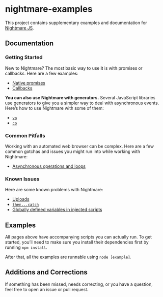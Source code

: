 # nightmare-examples

This project contains supplementary examples and documentation for [Nightmare JS](http://www.nightmarejs.org).

## Documentation

### Getting Started

New to Nightmare? The most basic way to use it is with promises or callbacks. Here are a few examples:

- [Native promises](https://github.com/rosshinkley/nightmare-examples/blob/master/docs/beginner/promises.md)
- [Callbacks](https://github.com/rosshinkley/nightmare-examples/blob/master/docs/beginner/callbacks.md)

**You can also use Nightmare with generators.** Several JavaScript libraries use generators to give you a simpler way to deal with asynchronous events. Here’s how to use Nightmare with some of them:

- [`vo`](https://github.com/rosshinkley/nightmare-examples/blob/master/docs/beginner/vo.md)
- [`co`](https://github.com/rosshinkley/nightmare-examples/blob/master/docs/beginner/co.md)

### Common Pitfalls
Working with an automated web browser can be complex. Here are a few common gotchas and issues you might run into while working with Nightmare:

- [Asynchronous operations and loops](https://github.com/rosshinkley/nightmare-examples/blob/master/docs/common-pitfalls/async-operations-loops.md)

### Known Issues

Here are some known problems with Nightmare:

- [Uploads](https://github.com/rosshinkley/nightmare-examples/blob/master/docs/known-issues/uploads.md)
- [`then...catch`](https://github.com/rosshinkley/nightmare-examples/blob/master/docs/known-issues/then-catch.md)
- [Globally defined variables in injected scripts](https://github.com/rosshinkley/nightmare-examples/blob/master/docs/known-issues/globally-defined-variables.md)

## Examples

All pages above have accompanying scripts you can actually run. To get started, you’ll need to make sure you install their dependencies first by running `npm install`.

After that, all the examples are runnable using `node [example]`.

## Additions and Corrections

If something has been missed, needs correcting, or you have a question, feel free to open an issue or pull request.
